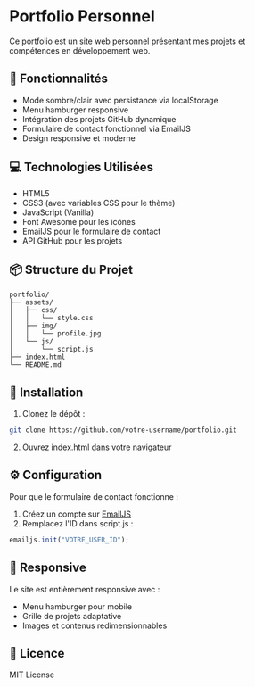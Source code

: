 # Portfolio Personnel

Ce portfolio est un site web personnel présentant mes projets et compétences en développement web.

## 🚀 Fonctionnalités

- Mode sombre/clair avec persistance via localStorage
- Menu hamburger responsive 
- Intégration des projets GitHub dynamique
- Formulaire de contact fonctionnel via EmailJS
- Design responsive et moderne

## 💻 Technologies Utilisées

- HTML5
- CSS3 (avec variables CSS pour le thème)
- JavaScript (Vanilla)
- Font Awesome pour les icônes
- EmailJS pour le formulaire de contact
- API GitHub pour les projets

## 📦 Structure du Projet

```
portfolio/
├── assets/
│   ├── css/
│   │   └── style.css
│   ├── img/
│   │   └── profile.jpg  
│   └── js/
│       └── script.js
├── index.html
└── README.md
```

## 🔧 Installation

1. Clonez le dépôt :
```bash
git clone https://github.com/votre-username/portfolio.git
```

2. Ouvrez index.html dans votre navigateur

## ⚙️ Configuration

Pour que le formulaire de contact fonctionne :

1. Créez un compte sur [EmailJS](https://www.emailjs.com/)
2. Remplacez l'ID dans script.js :
```js
emailjs.init("VOTRE_USER_ID");
```

## 📱 Responsive

Le site est entièrement responsive avec :
- Menu hamburger pour mobile
- Grille de projets adaptative
- Images et contenus redimensionnables

## 📄 Licence

MIT License